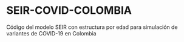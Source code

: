 # SEIR-COVID-COLOMBIA
Código del modelo SEIR con estructura por edad para simulación de variantes de COVID-19 en Colombia

